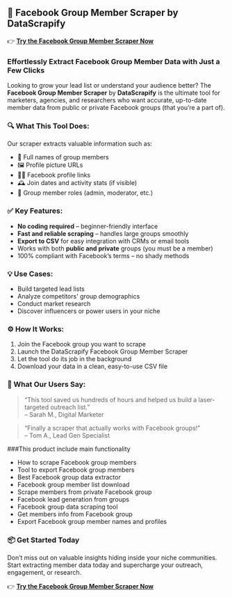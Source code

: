 
## 🚀 Facebook Group Member Scraper by DataScrapify

👉 [**Try the Facebook Group Member Scraper Now**](https://www.datascrapify.com/product/Facebook-Group-Member-Scraper)

### Effortlessly Extract Facebook Group Member Data with Just a Few Clicks

Looking to grow your lead list or understand your audience better? The **Facebook Group Member Scraper** by **DataScrapify** is the ultimate tool for marketers, agencies, and researchers who want accurate, up-to-date member data from public or private Facebook groups (that you’re a part of).

### 🔍 What This Tool Does:

Our scraper extracts valuable information such as:
- 👤 Full names of group members  
- 🖼️ Profile picture URLs  
- 🕵️‍♂️ Facebook profile links  
- 🕰️ Join dates and activity stats (if visible)  
- 🎯 Group member roles (admin, moderator, etc.)

### ✅ Key Features:
- **No coding required** – beginner-friendly interface  
- **Fast and reliable scraping** – handles large groups smoothly  
- **Export to CSV** for easy integration with CRMs or email tools  
- Works with both **public and private** groups (you must be a member)  
- 100% compliant with Facebook’s terms – no shady methods  

### 💡 Use Cases:
- Build targeted lead lists  
- Analyze competitors' group demographics  
- Conduct market research  
- Discover influencers or power users in your niche  

### ⚙️ How It Works:
1. Join the Facebook group you want to scrape  
2. Launch the DataScrapify Facebook Group Member Scraper  
3. Let the tool do its job in the background  
4. Download your data in a clean, easy-to-use CSV file  

### 💬 What Our Users Say:
> “This tool saved us hundreds of hours and helped us build a laser-targeted outreach list.”  
> – Sarah M., Digital Marketer  

> “Finally a scraper that actually works with Facebook groups!”  
> – Tom A., Lead Gen Specialist  


###This product include main functionality

- How to scrape Facebook group members
- Tool to export Facebook group members
- Best Facebook group data extractor
- Facebook group member list download
- Scrape members from private Facebook group
- Facebook lead generation from groups
- Facebook group data scraping tool
- Get members info from Facebook group
- Export Facebook group member names and profiles


### 📦 Get Started Today

Don’t miss out on valuable insights hiding inside your niche communities. Start extracting member data today and supercharge your outreach, engagement, or research.

👉 [**Try the Facebook Group Member Scraper Now**](https://www.datascrapify.com/product/Facebook-Group-Member-Scraper)
